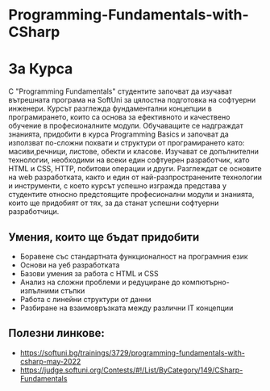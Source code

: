 # Programming-Fundamentals-with-CSharp
# За Курса
С "Programming Fundamentals" студентите започват да изучават вътрешната програма на SoftUni за цялостна подготовка на софтуерни инженери. Курсът разглежда фундаментални концепции в програмирането, които са основа за ефективното и качествено обучение в професионалните модули. Обучаващите се надграждат знанията, придобити в курса Programming Basics и започват да използват по-сложни похвати и структури от програмирането като: масиви,речници, листове, обекти и класове. Изучават се допълнителни технологии, необходими на всеки един софтуерен разработчик, като HTML и CSS, HTTP, побитови операции и други. Разглеждат се основите на web разработката, както и един от най-разпространените технологии и инструменти, с което курсът успешно изгражда представа у студентите относно предстоящите професионални модули и знанията, които ще придобият от тях, за да станат успешни софтуерни разработчици.
## Умения, които ще бъдат придобити
- Боравене със стандартната функционалност на програмния език
- Основи на уеб разработката
- Базови умения за работа с HTML и CSS
- Анализ на сложни проблеми и редуциране до компютърно-изпълними стъпки
- Работа с линейни структури от данни
- Разбиране на взаимовръзката между различни IT концепции
## Полезни линкове:
- https://softuni.bg/trainings/3729/programming-fundamentals-with-csharp-may-2022
- https://judge.softuni.org/Contests/#!/List/ByCategory/149/CSharp-Fundamentals
